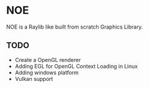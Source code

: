 # NOE
NOE is a Raylib like built from scratch Graphics Library.

## TODO
- Create a OpenGL renderer
- Adding EGL for OpenGL Context Loading in Linux
- Adding windows platform
- Vulkan support
